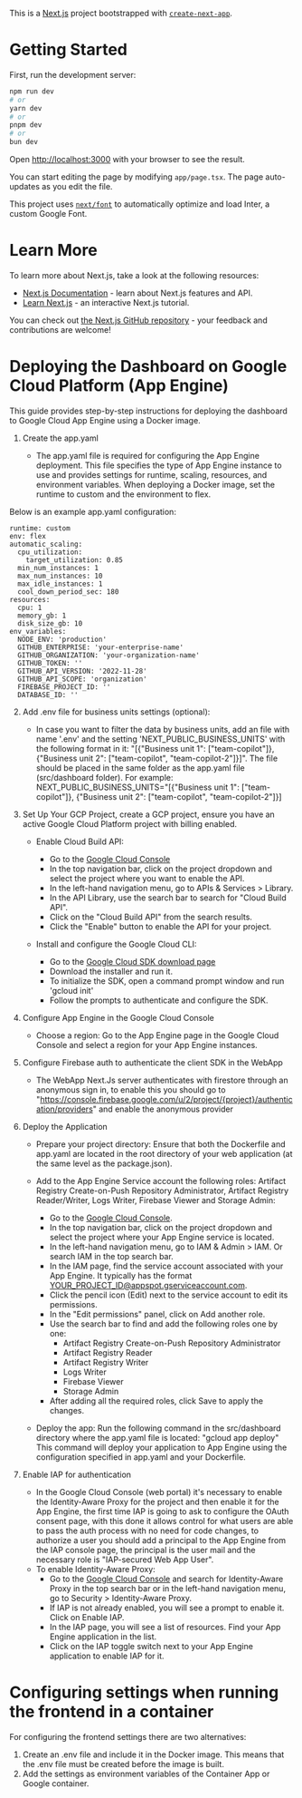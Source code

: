 This is a [Next.js](https://nextjs.org/) project bootstrapped with [`create-next-app`](https://github.com/vercel/next.js/tree/canary/packages/create-next-app).

# Getting Started

First, run the development server:

```bash
npm run dev
# or
yarn dev
# or
pnpm dev
# or
bun dev
```

Open [http://localhost:3000](http://localhost:3000) with your browser to see the result.

You can start editing the page by modifying `app/page.tsx`. The page auto-updates as you edit the file.

This project uses [`next/font`](https://nextjs.org/docs/basic-features/font-optimization) to automatically optimize and load Inter, a custom Google Font.

# Learn More

To learn more about Next.js, take a look at the following resources:

- [Next.js Documentation](https://nextjs.org/docs) - learn about Next.js features and API.
- [Learn Next.js](https://nextjs.org/learn) - an interactive Next.js tutorial.

You can check out [the Next.js GitHub repository](https://github.com/vercel/next.js/) - your feedback and contributions are welcome!

# Deploying the Dashboard on Google Cloud Platform (App Engine)

This guide provides step-by-step instructions for deploying the dashboard to Google Cloud App Engine using a Docker image.

1. Create the app.yaml 

    * The app.yaml file is required for configuring the App Engine deployment. This file specifies the type of App Engine instance to use and provides settings for runtime, scaling, resources, and environment variables. When deploying a Docker image, set the runtime to custom and the environment to flex.

Below is an example app.yaml configuration:
```
runtime: custom
env: flex
automatic_scaling:
  cpu_utilization:
    target_utilization: 0.85
  min_num_instances: 1
  max_num_instances: 10
  max_idle_instances: 1
  cool_down_period_sec: 180
resources:
  cpu: 1
  memory_gb: 1
  disk_size_gb: 10
env_variables:
  NODE_ENV: 'production'
  GITHUB_ENTERPRISE: 'your-enterprise-name'
  GITHUB_ORGANIZATION: 'your-organization-name'
  GITHUB_TOKEN: ''
  GITHUB_API_VERSION: '2022-11-28'
  GITHUB_API_SCOPE: 'organization'
  FIREBASE_PROJECT_ID: ''
  DATABASE_ID: ''
```

2. Add .env file for business units settings (optional):
    * In case you want to filter the data by business units, add an file with name '.env' and the setting 'NEXT_PUBLIC_BUSINESS_UNITS' with the following format in it: "[{"Business unit 1": ["team-copilot"]}, {"Business unit 2": ["team-copilot", "team-copilot-2"]}]". The file should be placed in the same folder as the app.yaml file (src/dashboard folder). For example: NEXT_PUBLIC_BUSINESS_UNITS="[{"Business unit 1": ["team-copilot"]}, {"Business unit 2": ["team-copilot", "team-copilot-2"]}]

2. Set Up Your GCP Project, create a GCP project, ensure you have an active Google Cloud Platform project with billing enabled.

    * Enable Cloud Build API:
      * Go to the [Google Cloud Console](https://console.cloud.google.com/)
      * In the top navigation bar, click on the project dropdown and select the project where you want to enable the API.
      * In the left-hand navigation menu, go to APIs & Services > Library.
      * In the API Library, use the search bar to search for "Cloud Build API".
      * Click on the "Cloud Build API" from the search results.
      * Click the "Enable" button to enable the API for your project.

    * Install and configure the Google Cloud CLI: 
      * Go to the [Google Cloud SDK download page](https://cloud.google.com/sdk/docs/install)
      * Download the installer and run it.
      * To initialize the SDK, open a command prompt window and run 'gcloud init'
      * Follow the prompts to authenticate and configure the SDK.

3. Configure App Engine in the Google Cloud Console

    * Choose a region: Go to the App Engine page in the Google Cloud Console and select a region for your App Engine instances.

4. Configure Firebase auth to authenticate the client SDK in the WebApp
    * The WebApp Next.Js server authenticates with firestore through an anonymous sign in, to enable this you should go to "https://console.firebase.google.com/u/2/project/{project}/authentication/providers" and enable the anonymous provider

5. Deploy the Application

    * Prepare your project directory: Ensure that both the Dockerfile and app.yaml are located in the root directory of your web application (at the same level as the package.json).

    * Add to the App Engine Service account the following roles: Artifact Registry Create-on-Push Repository Administrator, Artifact Registry Reader/Writer, Logs Writer, Firebase Viewer and Storage Admin:
       * Go to the [Google Cloud Console](https://console.cloud.google.com/).
       * In the top navigation bar, click on the project dropdown and select the project where your App Engine service is located.
       * In the left-hand navigation menu, go to IAM & Admin > IAM. Or search IAM in the top search bar.
       * In the IAM page, find the service account associated with your App Engine. It typically has the format YOUR_PROJECT_ID@appspot.gserviceaccount.com.
       * Click the pencil icon (Edit) next to the service account to edit its permissions.
       * In the "Edit permissions" panel, click on Add another role.
       * Use the search bar to find and add the following roles one by one:
          * Artifact Registry Create-on-Push Repository Administrator
          * Artifact Registry Reader
          * Artifact Registry Writer
          * Logs Writer
          * Firebase Viewer
          * Storage Admin
       * After adding all the required roles, click Save to apply the changes.

    * Deploy the app: Run the following command in the src/dashboard directory where the app.yaml file is located: "gcloud app deploy" This command will deploy your application to App Engine using the configuration specified in app.yaml and your Dockerfile.

6. Enable IAP for authentication
    * In the Google Cloud Console (web portal) it's necessary to enable the Identity-Aware Proxy for the project and then enable it for the App Engine, the first time IAP is going to ask to configure the OAuth consent page, with this done it allows control for what users are able to pass the auth process with no need for code changes, to authorize a user you should add a principal to the App Engine from the IAP console page, the principal is the user mail and the necessary role is "IAP-secured Web App User".
    * To enable Identity-Aware Proxy:
      * Go to the [Google Cloud Console](https://console.cloud.google.com/) and search for Identity-Aware Proxy in the top search bar or in the left-hand navigation menu, go to Security > Identity-Aware Proxy.
      * If IAP is not already enabled, you will see a prompt to enable it. Click on Enable IAP.
      * In the IAP page, you will see a list of resources. Find your App Engine application in the list.
      * Click on the IAP toggle switch next to your App Engine application to enable IAP for it.

# Configuring settings when running the frontend in a container

For configuring the frontend settings there are two alternatives:

1. Create an .env file and include it in the Docker image. This means that the .env file must be created before the image is built.
2. Add the settings as environment variables of the Container App or Google container.
